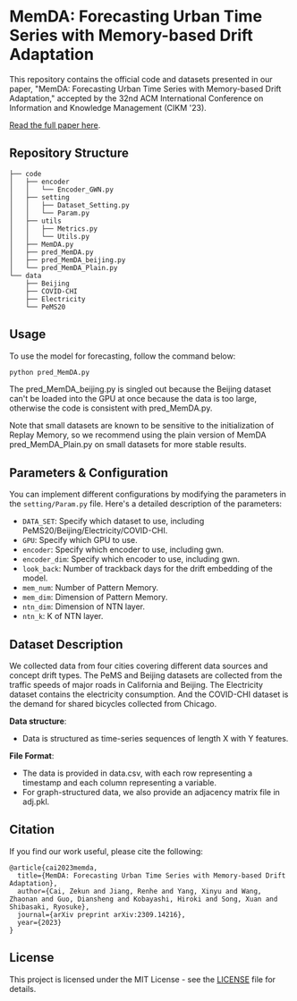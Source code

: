 # MemDA: Forecasting Urban Time Series with Memory-based Drift Adaptation

This repository contains the official code and datasets presented in our paper, "MemDA: Forecasting Urban Time Series with Memory-based Drift Adaptation," accepted by the 32nd ACM International Conference on Information and Knowledge Management (CIKM '23).

[Read the full paper here](https://arxiv.org/abs/2309.14216).

## Repository Structure

```
├── code
│   ├── encoder
│   │   └── Encoder_GWN.py
│   ├── setting
│   │   ├── Dataset_Setting.py
│   │   └── Param.py
│   ├── utils
│   │   ├── Metrics.py
│   │   └── Utils.py
│   ├── MemDA.py
│   ├── pred_MemDA.py
│   ├── pred_MemDA_beijing.py
│   └── pred_MemDA_Plain.py
└── data
    ├── Beijing
    ├── COVID-CHI
    ├── Electricity
    └── PeMS20
```


## Usage

To use the model for forecasting, follow the command below:

```bash
python pred_MemDA.py
```

The pred_MemDA_beijing.py is singled out because the Beijing dataset can't be loaded into the GPU at once because the data is too large, otherwise the code is consistent with pred_MemDA.py.

Note that small datasets are known to be sensitive to the initialization of Replay Memory, so we recommend using the plain version of MemDA pred_MemDA_Plain.py on small datasets for more stable results.

## Parameters & Configuration

You can implement different configurations by modifying the parameters in the `setting/Param.py` file.
Here's a detailed description of the parameters:

- `DATA_SET`: Specify which dataset to use, including PeMS20/Beijing/Electricity/COVID-CHI.
- `GPU`: Specify which GPU to use.
- `encoder`: Specify which encoder to use, including gwn.
- `encoder_dim`: Specify which encoder to use, including gwn.
- `look_back`: Number of trackback days for the drift embedding of the model.
- `mem_num`: Number of Pattern Memory.
- `mem_dim`: Dimension of Pattern Memory.
- `ntn_dim`: Dimension of NTN layer.
- `ntn_k`: K of NTN layer.


## Dataset Description

We collected data from four cities covering different data sources and concept drift types. The PeMS and Beijing datasets are collected from the traffic speeds of major roads in California and Beijing. The Electricity dataset contains the electricity consumption. And the COVID-CHI dataset is the demand for shared bicycles collected from Chicago.

**Data structure**:
- Data is structured as time-series sequences of length X with Y features.

**File Format**:
- The data is provided in data.csv, with each row representing a timestamp and each column representing a variable.
- For graph-structured data, we also provide an adjacency matrix file in adj.pkl.


## Citation

If you find our work useful, please cite the following:

```
@article{cai2023memda,
  title={MemDA: Forecasting Urban Time Series with Memory-based Drift Adaptation},
  author={Cai, Zekun and Jiang, Renhe and Yang, Xinyu and Wang, Zhaonan and Guo, Diansheng and Kobayashi, Hiroki and Song, Xuan and Shibasaki, Ryosuke},
  journal={arXiv preprint arXiv:2309.14216},
  year={2023}
}
```

## License

This project is licensed under the MIT License - see the [LICENSE](LICENSE) file for details.
